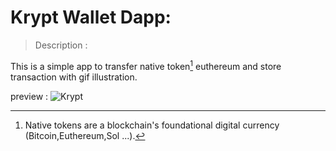 # Krypt Wallet Dapp:
> Description :

This is a simple app to transfer native token[^1] euthereum and store transaction with gif illustration.
[^1]: Native tokens are a blockchain's foundational digital currency (Bitcoin,Euthereum,Sol ...).


preview : 
![Krypt](https://arweave.net/A423ES239XizEk7WrKiV9NHKkE0VQFJnZAGAGBidlJ0)
